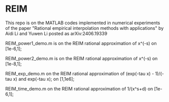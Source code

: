 # REIM
This repo is on the MATLAB codes implemented in numerical experiments of the paper "Rational empirical interpolation methods with applications" by Aidi Li and Yuwen Li posted as arXiv:2406.19339

REIM_power1_demo.m is on the REIM rational approximation of x^(-s) on [1e-6,1];

REIM_power2_demo.m is on the REIM rational approximation of x^(-s) on [1e-8,1];

REIM_exp_demo.m on the REIM rational approximation of (exp(-tau x) - 1)/(-tau x) and exp(-tau x); on [1,1e6];

REIM_time_demo.m on the REIM rational approximation of 1/(x^s+d) on [1e-6,1];

